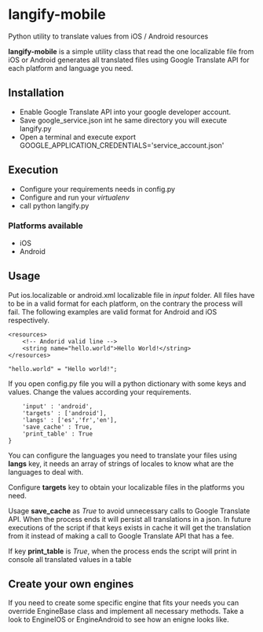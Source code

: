 # langify-mobile
Python utility to translate values from iOS / Android resources

**langify-mobile** is a simple utility class that read the one localizable file from iOS or Android generates all translated files using Google Translate API for each platform and language you need.

## Installation

* Enable Google Translate API into your google developer account.
* Save google_service.json int he same directory you will execute langify.py
* Open a terminal and execute export GOOGLE_APPLICATION_CREDENTIALS='service_account.json'

## Execution

* Configure your requirements needs in config.py
* Configure and run your *virtualenv*
* call python langify.py

### Platforms available
- iOS
- Android

## Usage

Put ios.localizable or android.xml localizable file in *input* folder. All files have to be in a valid format for each platform, on the contrary the process will fail. The following examples are valid format for Android and iOS respectively.

```<?xml version="1.0" encoding="utf-8"?>
<resources>
    <!-- Andorid valid line -->
    <string name="hello.world">Hello World!</string>
</resources>
```

```"hello.world" = "Hello world!";```


If you open config.py file you will a python dictionary with some keys and values. Change the values according your requirements.

```params = {
    'input' : 'android',
    'targets' : ['android'],
    'langs' : ['es','fr','en'],
    'save_cache' : True,
    'print_table' : True
}
```

You can configure the languages you need to translate your files using **langs** key, it needs an array of strings of locales to know what are the languages to deal with.

Configure **targets** key to obtain your localizable files in the platforms you need.

Usage **save_cache** as *True* to avoid unnecessary calls to Google Translate API. When the process ends it will persist all translations in a json. In future executions of the script if that keys exists in cache it will get the translation from it instead of making a call to Google Translate API that has a fee.

If key **print_table** is *True*, when the process ends the script will print in console all translated values in a table


## Create your own engines

If you need to create some specific engine that fits your needs you can override EngineBase class and implement all necessary methods. Take a look to EngineIOS or EngineAndroid to see how an enigne looks like.
